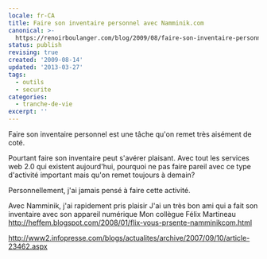 ```yaml
---
locale: fr-CA
title: Faire son inventaire personnel avec Namminik.com
canonical: >-
  https://renoirboulanger.com/blog/2009/08/faire-son-inventaire-personnel-avec-namminik-com/
status: publish
revising: true
created: '2009-08-14'
updated: '2013-03-27'
tags:
  - outils
  - securite
categories:
  - tranche-de-vie
excerpt: ''
---
```


Faire son inventaire personnel est une tâche qu'on remet très aisément de coté.

Pourtant faire son inventaire peut s'avérer plaisant. Avec tout les services web 2.0 qui existent aujourd'hui, pourquoi ne pas faire pareil avec ce type d'activité important mais qu'on remet toujours à demain?

Personnellement, j'ai jamais pensé à faire cette activité.

Avec Namminik, j'ai rapidement pris plaisir
J'ai un très bon ami qui a fait son inventaire avec son appareil numérique
Mon collègue Félix Martineau http://heffem.blogspot.com/2008/01/flix-vous-prsente-namminikcom.html

http://www2.infopresse.com/blogs/actualites/archive/2007/09/10/article-23462.aspx